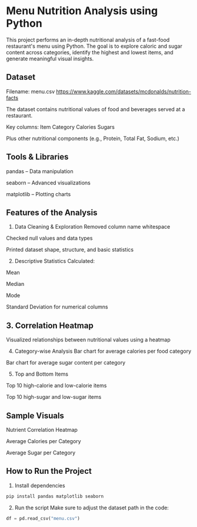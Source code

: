 # Menu Nutrition Analysis using Python
This project performs an in-depth nutritional analysis of a fast-food restaurant's menu using Python. The goal is to explore caloric and sugar content across categories, identify the highest and lowest items, and generate meaningful visual insights.

## Dataset
Filename: menu.csv
https://www.kaggle.com/datasets/mcdonalds/nutrition-facts

The dataset contains nutritional values of food and beverages served at a restaurant.

Key columns: Item  Category  Calories  Sugars

Plus other nutritional components (e.g., Protein, Total Fat, Sodium, etc.)

## Tools & Libraries
pandas – Data manipulation

seaborn – Advanced visualizations

matplotlib – Plotting charts

## Features of the Analysis
1. Data Cleaning & Exploration
Removed column name whitespace

Checked null values and data types

Printed dataset shape, structure, and basic statistics

2. Descriptive Statistics
Calculated:

Mean

Median

Mode

Standard Deviation for numerical columns

## 3. Correlation Heatmap
Visualized relationships between nutritional values using a heatmap

4. Category-wise Analysis
Bar chart for average calories per food category

Bar chart for average sugar content per category

5. Top and Bottom Items

Top 10 high-calorie and low-calorie items

Top 10 high-sugar and low-sugar items

## Sample Visuals
Nutrient Correlation Heatmap

Average Calories per Category

Average Sugar per Category

## How to Run the Project
1. Install dependencies
```bash
pip install pandas matplotlib seaborn
```

2. Run the script
Make sure to adjust the dataset path in the code:
```python
df = pd.read_csv("menu.csv")
```
